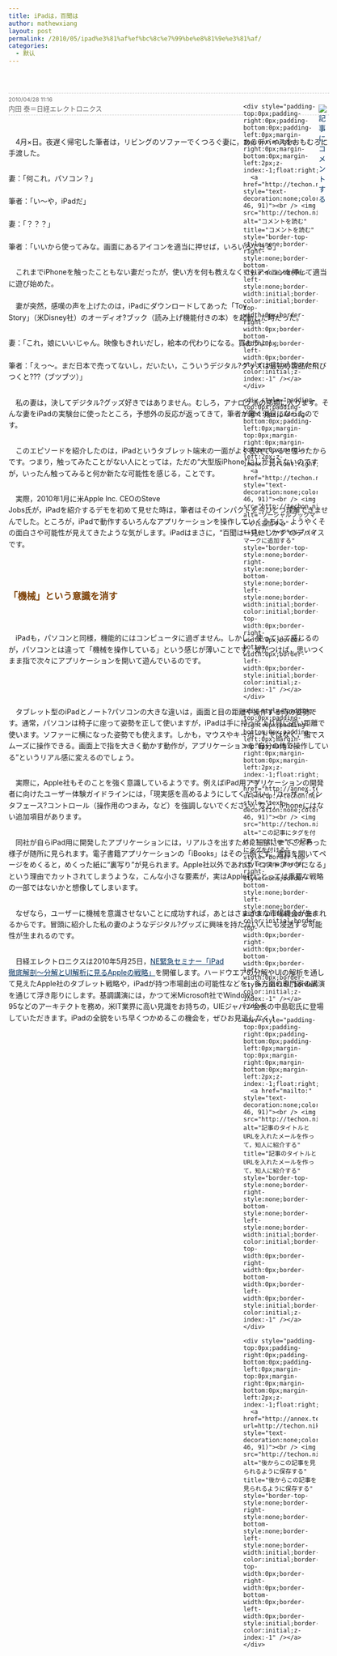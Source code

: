 ```yaml
---
title: iPadは，百聞は
author: mathewxiang
layout: post
permalink: /2010/05/ipad%e3%81%af%ef%bc%8c%e7%99%be%e8%81%9e%e3%81%af/
categories:
  - 默认
---
```

<h1 style="padding-top:0px;padding-right:0px;padding-bottom:0px;padding-left:0px;margin-top:5px;margin-right:0px;margin-bottom:5px;margin-left:0px;line-height:1.3;font-size:23px;display:block;width:635px">
  <span style="color:rgb(31, 31, 31);font-family:メイリオ, Meiryo, 'ヒラギノ角ゴ Pro W3', 'Hiragino Kaku Gothic Pro', Verdana, Osaka, 'MS Pゴシック', sans-serif;font-size:15px;line-height:18px"><br /> <br /></span>
</h1>

<div style="padding-top:5px;padding-right:0px;padding-bottom:3px;padding-left:0px;margin-top:0px;margin-right:0px;margin-bottom:0px;margin-left:0px;float:left;width:635px;border-top-style:dashed;border-top-width:1px;border-top-color:rgb(204, 204, 204);border-bottom-style:dashed;border-bottom-width:1px;border-bottom-color:rgb(204, 204, 204)">
  <div style="padding-top:0px;padding-right:0px;padding-bottom:0px;padding-left:0px;margin-top:0px;margin-right:0px;margin-bottom:0px;margin-left:0px;height:21px;width:170px;float:right">
    <div style="padding-top:0px;padding-right:0px;padding-bottom:0px;padding-left:0px;margin-top:0px;margin-right:0px;margin-bottom:0px;margin-left:2px;z-index:-1;float:right;width:21px;height:21px">
      <a href="http://techon.nikkeibp.co.jp/article/TOPCOL/20100428/182255/#feedback" style="text-decoration:none;color:rgb(0, 46, 91)"><br /> <img src="http://techon.nikkeibp.co.jp/images/techon/2009/leaf/tool/tool_cmntform.gif" alt="記事にコメントする" title="記事にコメントする" style="border-top-style:none;border-right-style:none;border-bottom-style:none;border-left-style:none;border-width:initial;border-color:initial;border-top-width:0px;border-right-width:0px;border-bottom-width:0px;border-left-width:0px;border-style:initial;border-color:initial;z-index:-1" /></a>
    </div>
    
    <div style="padding-top:0px;padding-right:0px;padding-bottom:0px;padding-left:0px;margin-top:0px;margin-right:0px;margin-bottom:0px;margin-left:2px;z-index:-1;float:right;width:21px;height:21px">
      <a href="http://techon.nikkeibp.co.jp/article/TOPCOL/20100428/182255/#comment" style="text-decoration:none;color:rgb(0, 46, 91)"><br /> <img src="http://techon.nikkeibp.co.jp/images/techon/2009/leaf/tool/tool_cmntlist.gif" alt="コメントを読む" title="コメントを読む" style="border-top-style:none;border-right-style:none;border-bottom-style:none;border-left-style:none;border-width:initial;border-color:initial;border-top-width:0px;border-right-width:0px;border-bottom-width:0px;border-left-width:0px;border-style:initial;border-color:initial;z-index:-1" /></a>
    </div>
    
    <div style="padding-top:0px;padding-right:0px;padding-bottom:0px;padding-left:0px;margin-top:0px;margin-right:0px;margin-bottom:0px;margin-left:2px;z-index:-1;float:right;width:21px;height:21px">
      <a href="http://techon.nikkeibp.co.jp/article/TOPCOL/20100428/182255/#" style="text-decoration:none;color:rgb(0, 46, 91)"><br /> <img src="http://techon.nikkeibp.co.jp/images/techon/2009/leaf/tool/tool_share.gif" alt="ソーシャルブックマークに追加する" title="ソーシャルブックマークに追加する" style="border-top-style:none;border-right-style:none;border-bottom-style:none;border-left-style:none;border-width:initial;border-color:initial;border-top-width:0px;border-right-width:0px;border-bottom-width:0px;border-left-width:0px;border-style:initial;border-color:initial;z-index:-1" /></a>
    </div>
    
    <div style="padding-top:0px;padding-right:0px;padding-bottom:0px;padding-left:0px;margin-top:0px;margin-right:0px;margin-bottom:0px;margin-left:2px;z-index:-1;float:right;width:21px;height:21px">
      <a href="http://annex.techon.nikkeibp.co.jp/contents/edit_tag?url=http://techon.nikkeibp.co.jp/article/TOPCOL/20100428/182255/" style="text-decoration:none;color:rgb(0, 46, 91)"><br /> <img src="http://techon.nikkeibp.co.jp/images/techon/2009/leaf/tool/tool_tag.gif" alt="この記事にタグを付ける" title="この記事にタグを付ける" style="border-top-style:none;border-right-style:none;border-bottom-style:none;border-left-style:none;border-width:initial;border-color:initial;border-top-width:0px;border-right-width:0px;border-bottom-width:0px;border-left-width:0px;border-style:initial;border-color:initial;z-index:-1" /></a>
    </div>
    
    <div style="padding-top:0px;padding-right:0px;padding-bottom:0px;padding-left:0px;margin-top:0px;margin-right:0px;margin-bottom:0px;margin-left:2px;z-index:-1;float:right;width:21px;height:21px">
      <a href="mailto:" style="text-decoration:none;color:rgb(0, 46, 91)"><br /> <img src="http://techon.nikkeibp.co.jp/images/techon/2009/leaf/tool/tool_mail.gif" alt="記事のタイトルとURLを入れたメールを作って，知人に紹介する" title="記事のタイトルとURLを入れたメールを作って，知人に紹介する" style="border-top-style:none;border-right-style:none;border-bottom-style:none;border-left-style:none;border-width:initial;border-color:initial;border-top-width:0px;border-right-width:0px;border-bottom-width:0px;border-left-width:0px;border-style:initial;border-color:initial;z-index:-1" /></a>
    </div>
    
    <div style="padding-top:0px;padding-right:0px;padding-bottom:0px;padding-left:0px;margin-top:0px;margin-right:0px;margin-bottom:0px;margin-left:2px;z-index:-1;float:right;width:21px;height:21px">
      <a href="http://annex.techon.nikkeibp.co.jp/contents/add_clipping?url=http://techon.nikkeibp.co.jp/article/TOPCOL/20100428/182255/" style="text-decoration:none;color:rgb(0, 46, 91)"><br /> <img src="http://techon.nikkeibp.co.jp/images/techon/2009/leaf/tool/tool_clip.gif" alt="後からこの記事を見られるように保存する" title="後からこの記事を見られるように保存する" style="border-top-style:none;border-right-style:none;border-bottom-style:none;border-left-style:none;border-width:initial;border-color:initial;border-top-width:0px;border-right-width:0px;border-bottom-width:0px;border-left-width:0px;border-style:initial;border-color:initial;z-index:-1" /></a>
    </div>
  </div>
  
  <div style="padding-top:0px;padding-right:0px;padding-bottom:0px;padding-left:0px;margin-top:0px;margin-right:0px;margin-bottom:0px;margin-left:0px;font-size:11px;font-weight:normal;color:rgb(102, 102, 102);float:left">
    2010/04/28 11:16
  </div>
  
  <div style="padding-top:4px;padding-right:0px;padding-bottom:0px;padding-left:0px;margin-top:0px;margin-right:0px;margin-bottom:0px;margin-left:0px;float:left;display:inline;width:auto;clear:left;color:rgb(102, 102, 102);font-size:13px;line-height:1.2">
    内田 泰＝日経エレクトロニクス
  </div>
</div>

<div style="padding-top:1em;padding-right:0px;padding-bottom:1em;padding-left:0px;margin-top:10px;margin-right:0px;margin-bottom:0px;margin-left:0px;width:635px;clear:both;line-height:1.6">
  <p style="margin-top:2em;margin-right:0px;margin-bottom:2em;margin-left:0px">
    　4月×日。夜遅く帰宅した筆者は，リビングのソファーでくつろぐ妻に，あるデバイスをおもむろに手渡した。
  </p>
  
  <p style="margin-top:2em;margin-right:0px;margin-bottom:2em;margin-left:0px">
    妻：「何これ，パソコン？」<br /><br /> 筆者：「い～や，iPadだ」<br /><br /> 妻：「？？？」<br /><br /> 筆者：「いいから使ってみな。画面にあるアイコンを適当に押せば，いろいろできる」
  </p>
  
  <p style="margin-top:2em;margin-right:0px;margin-bottom:2em;margin-left:0px">
    　これまでiPhoneを触ったこともない妻だったが，使い方を何も教えなくてもアイコンを押して適当に遊び始めた。<br /><br /> 　妻が突然，感嘆の声を上げたのは，iPadにダウンロードしてあった「Toy<br /> Story」（米Disney社）のオーディオ?ブック（読み上げ機能付きの本）を起動した時だった。
  </p>
  
  <p style="margin-top:2em;margin-right:0px;margin-bottom:2em;margin-left:0px">
    妻：「これ，娘にいいじゃん。映像もきれいだし，絵本の代わりになる。買おうよ！」<br /><br /> 筆者：「えっ～。まだ日本で売ってないし，だいたい，こういうデジタル?グッズは最初の製品に飛びつくと???（ブツブツ）」
  </p>
  
  <p style="margin-top:2em;margin-right:0px;margin-bottom:2em;margin-left:0px">
    　私の妻は，決してデジタル?グッズ好きではありません。むしろ，アナログ派の部類に入ります。そんな妻をiPadの実験台に使ったところ，予想外の反応が返ってきて，筆者が驚く羽目になったのです。
  </p>
  
  <p style="margin-top:2em;margin-right:0px;margin-bottom:2em;margin-left:0px">
    　このエピソードを紹介したのは，iPadというタブレット端末の一面がよく表れていると思ったからです。つまり，触ってみたことがない人にとっては，ただの“大型版iPhone”にしか見えないのですが，いったん触ってみると何か新たな可能性を感じる，ことです。
  </p>
  
  <p style="margin-top:2em;margin-right:0px;margin-bottom:2em;margin-left:0px">
    　実際，2010年1月に米Apple Inc. CEOのSteve<br /> Jobs氏が，iPadを紹介するデモを初めて見せた時は，筆者はそのインパクトを今ひとつ理解できませんでした。ところが，iPadで動作するいろんなアプリケーションを操作していくうちに，ようやくその面白さや可能性が見えてきたような気がします。iPadはまさに，“百聞は一見にしかず”のデバイスです。
  </p>
  
  <p style="margin-top:2em;margin-right:0px;margin-bottom:2em;margin-left:0px">
     
  </p>
  
  <h4 style="padding-top:0px;padding-right:0px;padding-bottom:0px;padding-left:0px;margin-top:30px;margin-right:0px;margin-bottom:15px;margin-left:0px;font-size:18px;line-height:1.3;font-weight:bold;color:rgb(125, 65, 6)">
    「機械」という意識を消す
  </h4>
  
  <p>
    <br /><br /> 　iPadも，パソコンと同様，機能的にはコンピュータに過ぎません。しかし，使っていて感じるのが，パソコンとは違って「機械を操作している」という感じが薄いことです。気がつけば，思いつくまま指で次々にアプリケーションを開いて遊んでいるのです。
  </p>
  
  <p style="margin-top:2em;margin-right:0px;margin-bottom:2em;margin-left:0px">
     
  </p>
  
  <p style="margin-top:2em;margin-right:0px;margin-bottom:2em;margin-left:0px">
    　タブレット型のiPadとノート?パソコンの大きな違いは，画面と目の距離や操作する時の姿勢です。通常，パソコンは椅子に座って姿勢を正して使いますが，iPadは手に持ってより目に近い距離で使います。ソファーに横になった姿勢でも使えます。しかも，マウスやキーボードではなく，指でスムーズに操作できる。画面上で指を大きく動かす動作が，アプリケーションを“自分の体で操作している”というリアル感に変えるのでしょう。
  </p>
  
  <p style="margin-top:2em;margin-right:0px;margin-bottom:2em;margin-left:0px">
    　実際に，Apple社もそのことを強く意識しているようです。例えばiPad用アプリケーションの開発者に向けたユーザー体験ガイドラインには，「現実感を高めるようにしてください」「ユーザー?インタフェース?コントロール（操作用のつまみ，など）を強調しないでください」など，iPhoneにはない追加項目があります。
  </p>
  
  <p style="margin-top:2em;margin-right:0px;margin-bottom:2em;margin-left:0px">
    　同社が自らiPad用に開発したアプリケーションには，リアルさを出すために細部にまでこだわった様子が随所に見られます。電子書籍アプリケーションの「iBooks」はその一例です。書籍を開いてページをめくると，めくった紙に“裏写り”が見られます。Apple社以外であれば「コストアップになる」という理由でカットされてしまうような，こんな小さな要素が，実はApple社にとっては重要な戦略の一部ではないかと想像してしまいます。
  </p>
  
  <p style="margin-top:2em;margin-right:0px;margin-bottom:2em;margin-left:0px">
    　なぜなら，ユーザーに機械を意識させないことに成功すれば，あとはさまざまな市場機会が生まれるからです。冒頭に紹介した私の妻のようなデジタル?グッズに興味を持たない人にも浸透する可能性が生まれるのです。<br />
  </p>
  
  <p>
    　日経エレクトロニクスは2010年5月25日，<a href="http://techon.nikkeibp.co.jp/article/SEMINAR/20100422/182105/" style="text-decoration:underline;color:rgb(0, 46, 91)">NE緊急セミナー「iPad<br /> 徹底解剖～分解とUI解析に見るAppleの戦略」</a>を開催します。ハードウエアの分解やUIの解析を通して見えたApple社のタブレット戦略や，iPadが持つ市場創出の可能性などを，多方面の専門家の講演を通じて浮き彫りにします。基調講演には，かつて米Microsoft社でWindows<br /> 95などのアーキテクトを務め，米IT業界に高い見識をお持ちの，UIEジャパン会長の中島聡氏に登場していただきます。iPadの全貌をいち早くつかめるこの機会を，ぜひお見逃しなく！
  </p>
</div>